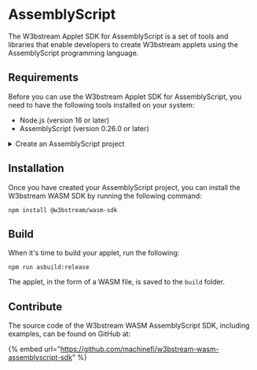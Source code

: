 # AssemblyScript

The W3bstream Applet SDK for AssemblyScript is a set of tools and libraries that enable developers to create W3bstream applets using the AssemblyScript programming language.&#x20;

## Requirements

Before you can use the W3bstream Applet SDK for AssemblyScript, you need to have the following tools installed on your system:

* Node.js (version 16 or later)
* AssemblyScript (version 0.26.0 or later)

<details>

<summary>Create an AssemblyScript project</summary>

To create an AssemblyScript project, follow these steps:

1. **Create a new directory for your project:**

```
mkdir my-w3bstream-applet
cd my-w3bstream-applet
```

2. **Initialize a new Node.js project:**

```
npm init -y
```

3. **Install AssemblyScript as a development dependency:**

```
npm install --save-dev assemblyscript
```

4. initialize the AssemblyScript project:

```
npx asinit . -y
```

</details>

## Installation

Once you have created your AssemblyScript project, you can install the W3bstream WASM SDK by running the following command:

```
npm install @w3bstream/wasm-sdk
```

## Build

When it's time to build your applet, run the following:

```
npm run asbuild:release
```

The applet, in the form of a WASM file, is saved to the `build` folder.

## Contribute

The source code of the W3bstream WASM AssemblyScript SDK, including examples, can be found on GitHub at:

{% embed url="https://github.com/machinefi/w3bstream-wasm-assemblyscript-sdk" %}

